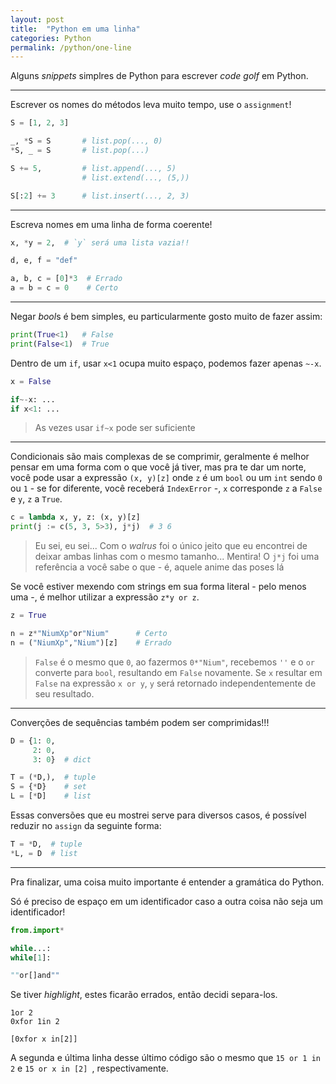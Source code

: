 ```yaml
---
layout: post
title:  "Python em uma linha"
categories: Python
permalink: /python/one-line
---
```


Alguns *snippets* simplres de Python para escrever *code golf* em Python.

---

Escrever os nomes do métodos leva muito tempo, use o `assignment`!

```python
S = [1, 2, 3]

_, *S = S       # list.pop(..., 0)
*S, _ = S       # list.pop(...)

S += 5,         # list.append(..., 5)
                # list.extend(..., (5,))

S[:2] += 3      # list.insert(..., 2, 3)
```

---

Escreva nomes em uma linha de forma coerente!

```python
x, *y = 2,  # `y` será uma lista vazia!!

d, e, f = "def"

a, b, c = [0]*3  # Errado
a = b = c = 0    # Certo
```

---

Negar *bool*s é bem simples, eu particularmente gosto muito de fazer assim:
```python
print(True<1)   # False
print(False<1)  # True
```

Dentro de um `if`, usar `x<1` ocupa muito espaço, podemos fazer apenas `~-x`.
```python
x = False

if~-x: ...
if x<1: ...
```

> As vezes usar `if~x` pode ser suficiente

---

Condicionais são mais complexas de se comprimir, geralmente é melhor pensar em uma forma com o que você já tiver, mas pra te dar um norte, você pode usar a expressão `(x, y)[z]` onde `z` é um `bool` ou um `int` sendo `0` ou `1` - se for diferente, você receberá `IndexError` -, `x` corresponde `z` a `False` e `y`, `z` a `True`.

```python
c = lambda x, y, z: (x, y)[z]
print(j := c(5, 3, 5>3), j*j)  # 3 6
```

> Eu sei, eu sei... Com o *walrus* foi o único jeito que eu encontrei de deixar ambas linhas com o mesmo tamanho... Mentira! O `j*j` foi uma referência a você sabe o que - é, aquele anime das poses lá

Se você estiver mexendo com strings em sua forma literal - pelo menos uma -, é melhor utilizar a expressão `z*y or z`.
```python
z = True

n = z*"NiumXp"or"Nium"      # Certo
n = ("NiumXp","Nium")[z]    # Errado
```

> `False` é o mesmo que `0`, ao fazermos `0*"Nium"`, recebemos `''` e o `or` converte para `bool`, resultando em `False` novamente. Se `x` resultar em `False` na expressão `x or y`, `y` será retornado independentemente de seu resultado.

---

Converções de sequências também podem ser comprimidas!!!

```python
D = {1: 0,
     2: 0,
     3: 0}  # dict

T = (*D,),  # tuple
S = {*D}    # set
L = [*D]    # list
```

Essas conversões que eu mostrei serve para diversos casos, é possível reduzir no `assign` da seguinte forma:

```python
T = *D,  # tuple
*L, = D  # list
```

---

Pra finalizar, uma coisa muito importante é entender a gramática do Python.

Só é preciso de espaço em um identificador caso a outra coisa não seja um identificador!
```python
from.import*

while...:
while[1]:

""or[]and""
```

Se tiver *highlight*, estes ficarão errados, então decidi separa-los.

```
1or 2
0xfor 1in 2

[0xfor x in[2]]
```

A segunda e última linha desse último código são o mesmo que `15 or 1 in 2` e `15 or x in [2]
`, respectivamente.
